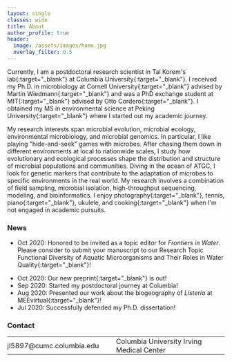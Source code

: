 ```yaml
---
layout: single
classes: wide
title: About
author_profile: true
header:
  image: /assets/images/home.jpg
  overlay_filter: 0.5
---
```


Currently, I am a postdoctoral research scientist in [Tal Korem's lab](https://www.koremlab.science){:target="_blank"} at [Columbia University](https://www.columbia.edu){:target="_blank"}. I received my Ph.D. in microbiology at [Cornell University](https://www.cornell.edu){:target="_blank"} advised by [Martin Wiedmann](https://foodsafety.foodscience.cornell.edu){:target="_blank"} and was a PhD exchange student at [MIT](http://www.mit.edu){:target="_blank"} advised by [Otto Cordero](https://www.corderolab.org/research/){:target="_blank"}. I obtained my MS in environmental science at [Peking University](http://english.pku.edu.cn){:target="_blank"} where I started out my academic journey. 

My research interests span microbial evolution, microbial ecology, environmental microbiology, and microbial genomics. In particular, I like playing "hide-and-seek" games with microbes. After chasing them down in different environments at local to nationwide scales, I study how evolutionary and ecological processes shape the distribution and structure of microbial populations and communities. Diving in the ocean of ATGC, I look for genetic markers that contribute to the adaptation of microbes to specific environments in the real world. My research involves a combination of field sampling, microbial isolation, high-throughput sequencing, modeling, and bioinformatics. I enjoy [photography](https://500px.com/cccelialiao){:target="_blank"}, tennis, [piano](https://list.youku.com/albumlist/show/id_51847948.html?spm=a2h0j.11185381.bpmodule-playpage-righttitle.5~H2~A){:target="_blank"}, ukulele, and [cooking](https://photos.app.goo.gl/9taqK59gWNfDu55JA){:target="_blank"} when I'm not engaged in academic pursuits.

### News

- Oct 2020: Honored to be invited as a topic editor for _Frontiers in Water_. Please consider to submit your manuscript to our Research Topic [Functional Diversity of Aquatic Microorganisms and Their Roles in Water Quality](https://www.frontiersin.org/research-topics/17055/functional-diversity-of-aquatic-microorganisms-and-their-roles-in-water-quality){:target="_blank"}!
<!-- - Oct 2020: Our paper "Ångström- and nano-scale pore-based nucleic acid sequencing of current and emergent pathogens" was accepted to MRS Advances! -->
- Oct 2020: Our new [preprint](https://www.biorxiv.org/content/10.1101/2020.06.30.181495v2){:target="_blank"} is out!
- Sep 2020: Started my postdoctoral journey at Columbia!
- Aug 2020: Presented our work about the biogeography of _Listeria_ at [MEEvirtual](https://www.meevirtual.org){:target="_blank"}!
- Jul 2020: Successfully defended my Ph.D. dissertation!
  

### Contact

<table style="width:100%">
<tr>
	<td width="50%"><a  href="mailto:jl5897@cumc.columbia.edu" title="Email me"><i class="fa fa-fw fa-envelope"></i> jl5897@cumc.columbia.edu</a></td>
	<td width="50%"><a href="https://www.google.com/maps/search/Columbia+University+Irving+Medical+Center/@40.8417689,-73.9441223,17z/data=!3m1!4b1" title="Show on map" target="_blank"><i class="fa fa-fw fa-map-marker"></i> Columbia University Irving Medical Center </a></td>
</tr>
</table>

<style type="text/css">
  table, td {
    border: 0px solid black;
  }
  td {
    padding: 0px;
  }
	a {
		text-decoration: none;
	}
</style>
